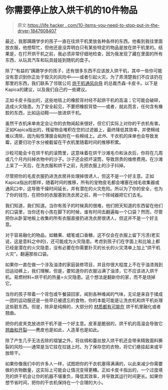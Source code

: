 # 你需要停止放入烘干机的10件物品

> 原文:[https://life hacker . com/10-items-you-need-to-stop-put-in-the-dryer-1847608407](https://lifehacker.com/10-items-you-need-to-stop-putting-in-the-dryer-1847608407)

最近，我那蹒跚学步的孩子一直在往烘干机里放各种各样的东西。他看到我往里面放衣服，他想帮忙，但他还是没弄明白只有某些特定的物品是放在烘干机里的。结果是，在打开烘干机之前，我必须非常仔细地检查，因为我发现了藏在里面的所有东西，从玩具汽车和玩具娃娃到随机的盘子。

除了“有益的”蹒跚学步的孩子，还有很多东西不应该放入烘干机，其中一些你可能没有意识到你正处于毁灭的风险中——或者引起火灾。为了弄清楚我们不应该扔在那里的东西，我们联系了邻居公司 [烘干机通风向导](https://www.dryerventwizard.com/) 的总裁杰森·卡皮卡。以下是Kapica的建议，以及我们自己的一些建议。

正如卡皮卡指出的，这些地毯上的橡胶背衬经不起烘干机的高温；它可能会破碎，造成火灾隐患。为了安全起见，不要把橡胶背垫——或者，就此而言，任何含有橡胶的东西，比如运动鞋——放进烘干机。

虽然干衣机床单肯定会让你的衣物闻起来很好，但它们实际上对你的干衣机有害。正如Kapica指出的，残留物会堆积在您的过滤器上，最终降低其效率，并使棉绒难以清除，因为粘性薄膜会粘附在一些棉绒上。*此外*、干衣机的床单也会导致发霉，这要归功于水分被截留在干衣机里随着时间的推移积累。

沙粒可能会卡在烘干机的滚筒里，这意味着在烘干沙滩毛巾和泳衣后，你将在几周或几个月内抖掉衣物中的沙子。沙子还会损坏滚筒，导致昂贵的维修费用。在沙滩上呆了一天后，在洗衣服和烘干之前，先把衣服上的沙子抖掉。

尽管把你的毛皮衣服扔进洗衣房并处理掉很诱人，但这不是一个好主意。正如Kapica指出的那样，随着时间的推移，所有的宠物皮毛都会堵塞在绒毛收集器或通风口中，这导致干燥时间延长，并有潜在的火灾危险。所以为了你的安全，也为了你的钱包，在把你的衣服塞到洗衣房之前，用一个除绒器把它们去毛。

我们知道，我们知道。当你有孩子的时候真的很难，他们把天知道的东西留在他们的口袋里，当你还有小孩在脚下的时候，谁有时间去翻遍每一个口袋？然而，尽管把你从卧室地板上收集的所有衣服直接扔进洗衣房很诱人，但这并不是一个好主意。

对于容易融化的物品，如糖果、蜡笔或口香糖，这不仅会在衣服上留下污渍(老实说，这是意料之中的)，还可能成为火灾隐患。考虑到孩子们在字面上和比喻上都已经是潜在的火灾隐患，没有必要在你需要扑灭的长长的火灾清单上加上“烘干机火灾”。翻遍那些口袋。

如果你一直在做一个涉及油漆的家庭装修项目，并且你很大程度上不在乎油漆溅到旧运动裤上，我们理解。但是，要知道你的衣服沾满了油漆，它不应该进入烘干机。易燃材料+烘干机的热量=火灾隐患。这个想法是翻新你的家，而不是烧掉它。

当你的孩子带着一个背包或午餐袋回家，闻到各种难闻的气味，无论是来自于揉成一团的运动服还是一些早已被遗忘的食物，你的本能可能是让洗衣机和烘干机处理这些脏东西。但是，除非是纯棉的，大部分的 [材质都有可能在](https://www.thespruce.com/things-never-put-in-dryer-4172350) 烘干机里融化或者翘曲。

把你的皮夹克放进烘干机不是一个好主意。皮革是脆弱的，烘干机的高温会导致它 [翘曲和开裂](https://www.thespruce.com/things-never-put-in-dryer-4172350)——麂皮也是如此，人造革也是如此。

除了产生几乎无法去除的褶皱之外，将丝绸和蕾丝放入烘干机还会带来精致面料撕裂的风险——通常是当它挂在拉链上时。为了保存您的衣物，将它们悬挂起来或平放晾干。

如果你像我们中的许多人一样，试图把你的干衣机塞得满满的，以此来减少你需要做的衣物数量，这实际上可能会让情况变得更糟。正如卡皮卡指出的，一个过度填充的烘干机会让你的机器不堪重负，降低其效率，并导致其运行时间更长。如果你想节省时间，把你的干衣机保持在一个合理的大小。